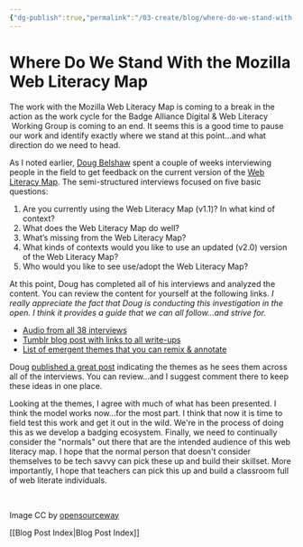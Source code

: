 ```yaml
---
{"dg-publish":true,"permalink":"/03-create/blog/where-do-we-stand-with-the-mozilla-web-literacy-map/","title":"Where Do We Stand With the Mozilla Web Literacy Map?","tags":["mozilla","webliteracy"]}
---
```


# Where Do We Stand With the Mozilla Web Literacy Map

The work with the Mozilla Web Literacy Map is coming to a break in the action as the work cycle for the Badge Alliance Digital & Web Literacy  Working Group is coming to an end. It seems this is a good time to pause our work and identify exactly where we stand at this point...and what direction do we need to head.

As I noted earlier, [Doug Belshaw](https://twitter.com/dajbelshaw) spent a couple of weeks interviewing people in the field to get feedback on the current version of the [Web Literacy Map](https://webmaker.org/%3F/resources). The semi-structured interviews focused on five basic questions:

1. Are you currently using the Web Literacy Map (v1.1)? In what kind of context?
2. What does the Web Literacy Map do well?
3. What’s missing from the Web Literacy Map?
4. What kinds of contexts would you like to use an updated (v2.0) version of the Web Literacy Map?
5. Who would you like to see use/adopt the Web Literacy Map?

At this point, Doug has completed all of his interviews and analyzed the content. You can review the content for yourself at the following links. _I really appreciate the fact that Doug is conducting this investigation in the open. I think it provides a guide that we can all follow...and strive for._

- [Audio from all 38 interviews](https://archive.org/details/weblitmap-2-chats)
- [Tumblr blog post with links to all write-ups](http://bit.ly/weblitmap2chats)
- [List of emergent themes that you can remix & annotate](https://teach.etherpad.mozilla.org/weblitmap2)

Doug [published a great post](http://literaci.es/weblitmap2-themes) indicating the themes as he sees them across all of the interviews. You can review...and I suggest comment there to keep these ideas in one place.

Looking at the themes, I agree with much of what has been presented. I think the model works now...for the most part. I think that now it is time to field test this work and get it out in the wild. We're in the process of doing this as we develop a badging ecosystem. Finally, we need to continually consider the "normals" out there that are the intended audience of this web literacy map. I hope that the normal person that doesn't consider themselves to be tech savvy can pick these up and build their skillset. More importantly, I hope that teachers can pick this up and build a classroom full of web literate individuals.

 

Image CC by [opensourceway](https://www.flickr.com/photos/opensourceway/4371000846/in/set-72157623343017387)

[[Blog Post Index\|Blog Post Index]]